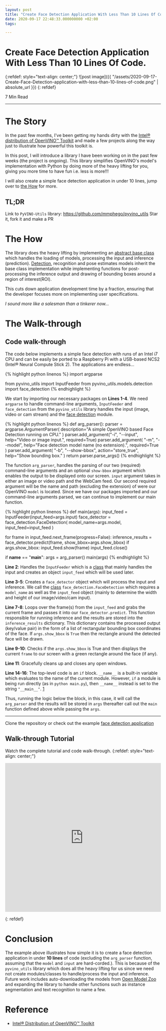 ```yaml
---
layout: post
title: "Create Face Detection Application With Less Than 10 Lines Of Code"
date: 2020-09-17 22:48:33.000000000 +02:00
tags:

---
```

# Create Face Detection Application With Less Than 10 Lines Of Code.

{:refdef: style="text-align: center;"}
![post image]({{ "/assets/2020-09-17-Create-Face-Detection-application-with-less-than-10-lines-of-code.png" | absolute_url }})
{: refdef}

7 Min Read

-----------------------------------------------------------------------------------------

# The Story

In the past few months, I've been getting my hands dirty with the [Intel® distribution of OpenVINO™ Toolkit](https://software.intel.com/content/www/us/en/develop/tools/openvino-toolkit.html) and made a few projects along the way just to illustrate how powerful this toolkit is.

In this post, I will introduce a library I have been working on in the past few weeks (the project is ongoing). This library simplifies OpenVINO's model's implementation with Python by doing more of the heavy lifting for you, giving you more time to have fun i.e. less is more!!!

I will also create a simple face detection application in under 10 lines, jump over to [the How](#the-how) for more.

## TL;DR

Link to `PyVINO-Utils` library: https://github.com/mmphego/pyvino_utils
Star it, fork it and make a PR

# The How
The library does the heavy lifting by implementing an [abstract base class](https://github.com/mmphego/pyvino_utils/blob/master/pyvino_utils/models/openvino_base/base_model.py) which handles the loading of models, processing the input and inference (prediction). 
[Detection](https://github.com/mmphego/pyvino_utils/blob/master/pyvino_utils/models/detection/face_detection.py), recognition and pose estimates models inherit the base class implementation while implementing functions for post-processing the inference output and drawing of bounding boxes around a region of interest(ROI).

This cuts down application development time by a fraction, ensuring that the developer focuses more on implementing user specifications. 

*I sound more like a salesman than a tinkerer now...*

# The Walk-through

## Code walk-through
The code below implements a simple face detection with runs of an Intel i7 CPU and can be easily be ported to a Raspberry Pi with a USB-based NCS2 (Intel® Neural Compute Stick 2). The applications are endless...

{% highlight python linenos %}
import argparse

from pyvino_utils import InputFeeder
from pyvino_utils.models.detection import face_detection
{% endhighlight %}

We start by importing our necessary packages on **Lines 1-4**. We need `argparse` to handle command-line arguments, `InputFeeder` and `face_detection` from the `pyvino_utils` library handles the input (image, video or cam stream) and the [face detection](https://github.com/mmphego/pyvino_utils/blob/master/pyvino_utils/models/detection/face_detection.py) module.

{% highlight python linenos %}
def arg_parser():
  parser = argparse.ArgumentParser(</div>
     description="A simple OpenVINO based Face Detection running on CPU."
   )
  parser.add_argument("-i", "--input", help="Video or image input.", required=True)
  parser.add_argument(</div>
    "-m", "--model", help="Face detection model name (no extension).", required=True
   )
  parser.add_argument(</div>
    "-b", "--show-bbox", action="store_true", help="Show bounding box."
   )
  return parser.parse_args()
{% endhighlight %}

The function `arg_parser`, handles the parsing of our two (required) command-line arguments and an optional `show-bbox` argument which enables the output to be displayed onto our screen. 
`input` argument takes in either an image or video path and the WebCam feed. Our second required argument will be the name and path (excluding the extension) of were our OpenVINO `model` is located. Since we have our packages imported and our command-line arguments parsed, we can continue to implement our main function.

{% highlight python linenos %}
def main(args):
   input_feed = InputFeeder(input_feed=args.input)
   face_detector = face_detection.FaceDetection(</div>
     model_name=args.model, input_feed=input_feed
   )

  for frame in input_feed.next_frame(progress=False):
     inference_results = face_detector.predict(frame, show_bbox=args.show_bbox)
    if args.show_bbox:
      input_feed.show(frame)
   input_feed.close()


if __name__ == "__main__":
   args = arg_parser()
  main(args)
{% endhighlight %}

**Line 2**: Handles the `InputFeeder` which is a [class](https://github.com/mmphego/pyvino_utils/blob/master/pyvino_utils/input_handler/input_feeder.py) that mainly handles the input and creates an object `input_feed` which will be used later.

**Line 3-5**: Creates a `face_detector` object which will process the input and inference. We call the [class](https://github.com/mmphego/pyvino_utils/blob/master/pyvino_utils/models/detection/face_detection.py) `face_detection.FaceDetection` which requires a `model_name` as well as the `input_feed` object (mainly to determine the width and height of our image/video/cam input).

**Line 7-8**: Loops over the frame(s) from the `input_feed` and grabs the current frame and passes it into our `face_detector.predict`. This function responsible for running inference and the results are stored into the `inference_results` dictionary. This dictionary contains the processed output (key/value pair) in the form of a list of rectangular bounding box coordinates of the face. If `args.show_bbox` is `True` then the rectangle around the detected face will be drawn.

**Line 9-10**: Checks if the `args.show_bbox` is True and then displays the current `frame` to our screen with a green rectangle around the face (if any).

**Line 11**: Gracefully cleans up and closes any open windows.

**Line 14-16**: The top-level code is an `if` block. `__name__` is a built-in variable which evaluates to the name of the current module. However, `if` a module is being run directly (as in `python main.py`), then `__name__` instead is set to the string `"__main__"`. [1](https://stackoverflow.com/a/419189)

Thus, running the logic below the block, in this case, it will call the `arg_parser` and the results will be stored in `args` thereafter call out the `main` function defined above while passing the `args`.

---

Clone the repository or check out the example [face detection application](https://github.com/mmphego/pyvino_utils/tree/master/examples/face_detection)

## Walk-through Tutorial

Watch the complete tutorial and code walk-through.
{:refdef: style="text-align: center;"}
<p><div>
<iframe width="100%" height="480" src="https://www.youtube.com/embed/mOG-6VfB2cI" frameborder="0" allow="accelerometer; autoplay; encrypted-media; gyroscope; picture-in-picture" allowfullscreen></iframe>
</div></p>
{: refdef}

# Conclusion

The example above illustrates how simple it is to create a face detection application in under **10 lines** of code (excluding the `arg_parser` function, assuming that the `model` and `input` are hard-corded.). This is because of the `pyvino_utils` library which does all the heavy lifting for us since we need not create modules/classes to handle/process the input and inference. 
Future work includes auto-downloading the models from [Open Model Zoo](https://github.com/openvinotoolkit/open_model_zoo) and expanding the library to handle other functions such as instance segmentation and text recognition to name a few.

# Reference

- [Intel® Distribution of OpenVINO™ Toolkit](https://software.intel.com/content/www/us/en/develop/tools/openvino-toolkit.html)
